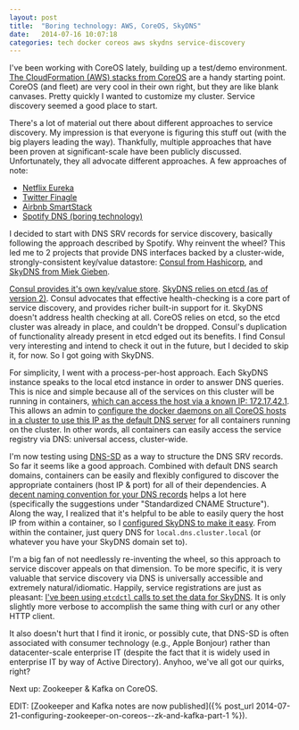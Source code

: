 ```yaml
---
layout: post
title:  "Boring technology: AWS, CoreOS, SkyDNS"
date:   2014-07-16 10:07:18
categories: tech docker coreos aws skydns service-discovery
---
```


I've been working with CoreOS lately, building up a test/demo environment. [The
CloudFormation (AWS) stacks from CoreOS](http://coreos.com/docs/running-coreos/cloud-providers/ec2/)
are a handy starting point. CoreOS (and fleet) are very cool in their own
right, but they are like blank canvases. Pretty quickly I wanted to customize my
cluster. Service discovery seemed a good place to start.

There's a lot of material out there about different approaches to service
discovery. My impression is that everyone is figuring this stuff out (with the
big players leading the way). Thankfully, multiple approaches that have been
proven at significant-scale have been publicly discussed. Unfortunately, they
all advocate different approaches. A few approaches of note:

- [Netflix Eureka](http://techblog.netflix.com/2012/09/eureka.html)
- [Twitter Finagle](https://blog.twitter.com/2011/finagle-a-protocol-agnostic-rpc-system)
- [Airbnb SmartStack](http://nerds.airbnb.com/smartstack-service-discovery-cloud/)
- [Spotify DNS (boring technology)](http://labs.spotify.com/2013/02/25/in-praise-of-boring-technology/)

I decided to start with DNS SRV records for service discovery, basically
following the approach described by Spotify. Why reinvent the wheel?
This led me to 2 projects that provide DNS interfaces backed by a cluster-wide,
strongly-consistent key/value datastore:
[Consul from Hashicorp](http://www.consul.io),
and [SkyDNS from Miek Gieben](http://github.com/skynetservices/skydns).

[Consul provides it's own key/value store](http://www.consul.io/intro/getting-started/kv.html).
[SkyDNS relies on etcd (as of version 2)](https://github.com/skynetservices/skydns#changes-since-version-1).
Consul advocates that effective health-checking is a core part of service
discovery, and provides richer built-in support for it. SkyDNS doesn't address
health checking at all. CoreOS relies on etcd, so the etcd cluster was already
in place, and couldn't be dropped. Consul's duplication of functionality already
present in etcd edged out its benefits. I find Consul very interesting and
intend to check it out in the future, but I decided to skip it, for now.
So I got going with SkyDNS. 

For simplicity, I went with a process-per-host approach. Each SkyDNS instance
speaks to the local etcd instance in order to answer DNS queries. This is nice
and simple because all of the services on this cluster will be running in
containers, [which can access the host via a known IP:
172.17.42.1](http://coreos.com/blog/docker-dynamic-ambassador-powered-by-etcd/#toc_4). This allows an admin to [configure the docker daemons on all CoreOS
hosts in a cluster to use this IP as the default DNS
server](https://github.com/emmanuel/coreos-skydns-cloudformation/blob/22b5a7ee480a9dae3d33727c1b20bd6e7ce30510/cloudformation-template.json#L144)
for all containers running on the cluster. In other words, all containers can
easily access the service registry via DNS: universal access, cluster-wide.

I'm now testing using [DNS-SD](http://www.dns-sd.org) as a way to structure
the DNS SRV records. So far it seems like a good approach. Combined with
default DNS search domains, containers can be easily and flexibly configured to
discover the appropriate containers (host IP & port) for all of their
dependencies. A [decent naming convention for your DNS
records](http://mnx.io/blog/a-proper-server-naming-scheme/) helps a lot here
(specifically the suggestions under "Standardized CNAME Structure").
Along the way, I realized that it's helpful to be able to easily query the host
IP from within a container, so I [configured SkyDNS to make it
easy](https://github.com/emmanuel/coreos-skydns-cloudformation/blob/22b5a7ee480a9dae3d33727c1b20bd6e7ce30510/cloudformation-template.json#L186).
From within the container, just query DNS for `local.dns.cluster.local` (or
whatever you have your SkyDNS domain set to).

I'm a big fan of not needlessly re-inventing the wheel, so this approach to
service discover appeals on that dimension. To be more specific, it is very
valuable that service discovery via DNS is universally accessible and extremely
natural/idiomatic. Happily, service registrations are just as pleasant:
[I've been using `etcdctl` calls to set the data for SkyDNS](https://github.com/emmanuel/coreos-skydns-cloudformation/blob/22b5a7ee480a9dae3d33727c1b20bd6e7ce30510/cloudformation-template.json#L186).
It is only slightly more verbose to accomplish the same thing with curl or any
other HTTP client.

It also doesn't hurt that I find it ironic, or possibly cute, that DNS-SD is
often associated with consumer technology (e.g., Apple Bonjour) rather than
datacenter-scale enterprise IT (despite the fact that it is widely used in
enterprise IT by way of Active Directory). Anyhoo, we've all got our quirks,
right?

Next up: Zookeeper & Kafka on CoreOS.

EDIT: [Zookeeper and Kafka notes are now
published]({% post_url 2014-07-21-configuring-zookeeper-on-coreos--zk-and-kafka-part-1 %}).
